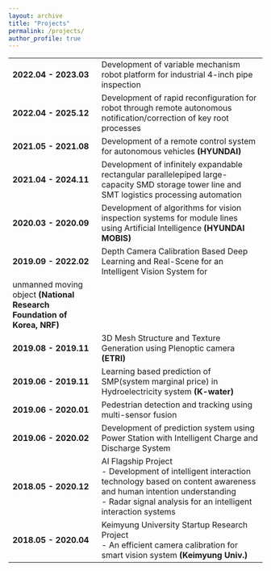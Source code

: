 ```yaml
---
layout: archive
title: "Projects"
permalink: /projects/
author_profile: true
---
```


|                       |                                                                                                                                                                                                                 |
|-----------------------|-----------------------------------------------------------------------------------------------------------------------------------------------------------------------------------------------------------------|
| **2022.04 - 2023.03** | Development of variable mechanism robot platform for industrial 4-inch pipe inspection                                                                                                                          |
| **2022.04 - 2025.12** | Development of rapid reconfiguration for robot through remote autonomous notification/correction of key root processes                                                                                          |
| **2021.05 - 2021.08** | Development of a remote control system for autonomous vehicles **(HYUNDAI)**                                                                                                                                                 |
| **2021.04 - 2024.11** | Development of infinitely expandable rectangular parallelepiped large-capacity SMD storage tower line and SMT logistics processing automation                                                                   |
| **2020.03 - 2020.09** | Development of algorithms for vision inspection systems for module lines using Artificial Intelligence **(HYUNDAI MOBIS)**                                                                                                    |
| **2019.09 - 2022.02** | Depth Camera Calibration Based Deep Learning and Real-Scene for an Intelligent Vision System for
unmanned moving object **(National Research Foundation of Korea, NRF)** |
| **2019.08 - 2019.11** | 3D Mesh Structure and Texture Generation using Plenoptic camera **(ETRI)** |
| **2019.06 - 2019.11** | Learning based prediction of SMP(system marginal price) in Hydroelectricity system **(K-water)**                                                                                                                |
| **2019.06 - 2020.01** | Pedestrian detection and tracking using multi-sensor fusion                                                                                                                                                     |
| **2019.06 - 2020.02** | Development of prediction system using Power Station with Intelligent Charge and Discharge System                                                                                                               |
| **2018.05 - 2020.12** | AI Flagship Project  <br>- Development of intelligent interaction technology based on content awareness and human intention understanding  <br>- Radar signal analysis for an intelligent interaction systems   |
| **2018.05 - 2020.04** | Keimyung University Startup Research Project  <br>- An efficient camera calibration for smart vision system **(Keimyung Univ.)**                                                                                     |